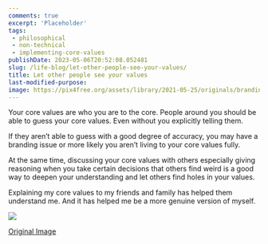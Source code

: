 ```yaml
---
comments: true
excerpt: 'Placeholder' 
tags:
 - philosophical
 - non-technical
 - implementing-core-values
publishDate: 2023-05-06T20:52:08.052481
slug: /life-blog/let-other-people-see-your-values/
title: Let other people see your values
last-modified-purpose:
image: https://pix4free.org/assets/library/2021-05-25/originals/branding.jpg
---
```



Your core values are who you are to the core. People around you should be able to guess your core values. Even without you explicitly telling them.

If they aren’t able to guess with a good degree of accuracy, you may have a branding issue or more likely you aren’t living to your core values fully.

At the same time, discussing your core values with others especially giving reasoning when you take certain decisions that others find weird is a good way to deepen your understanding and let others find holes in your values.

Explaining my core values to my friends and family has helped them understand me. And it has helped me be a more genuine version of myself.

![](https://pix4free.org/assets/library/2021-05-25/originals/branding.jpg)

[Original Image](https://www.thebluediamondgallery.com/notepad01/b/branding.html)